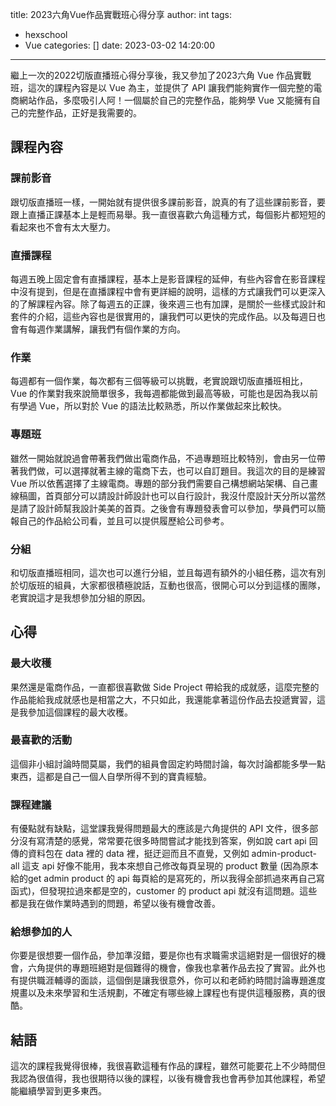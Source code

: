 title: 2023六角Vue作品實戰班心得分享
author: int
tags:
  - hexschool
  - Vue
categories: []
date: 2023-03-02 14:20:00
---
繼上一次的2022切版直播班心得分享後，我又參加了2023六角 Vue 作品實戰班，這次的課程內容是以 Vue 為主，並提供了 API 讓我們能夠實作一個完整的電商網站作品，多麼吸引人阿！一個屬於自己的完整作品，能夠學 Vue 又能擁有自己的完整作品，正好是我需要的。

## 課程內容

### 課前影音
跟切版直播班一樣，一開始就有提供很多課前影音，說真的有了這些課前影音，要跟上直播正課基本上是輕而易舉。我一直很喜歡六角這種方式，每個影片都短短的看起來也不會有太大壓力。

### 直播課程
每週五晚上固定會有直播課程，基本上是影音課程的延伸，有些內容會在影音課程中沒有提到，但是在直播課程中會有更詳細的說明，這樣的方式讓我們可以更深入的了解課程內容。除了每週五的正課，後來週三也有加課，是關於一些樣式設計和套件的介紹，這些內容也是很實用的，讓我們可以更快的完成作品。以及每週日也會有每週作業講解，讓我們有個作業的方向。

### 作業
每週都有一個作業，每次都有三個等級可以挑戰，老實說跟切版直播班相比， Vue 的作業對我來說簡單很多，我每週都能做到最高等級，可能也是因為我以前有學過 Vue，所以對於 Vue 的語法比較熟悉，所以作業做起來比較快。

### 專題班
雖然一開始就說過會帶著我們做出電商作品，不過專題班比較特別，會由另一位帶著我們做，可以選擇就著主線的電商下去，也可以自訂題目。我這次的目的是練習 Vue 所以依舊選擇了主線電商。專題的部分我們需要自己構想網站架構、自己畫線稿圖，首頁部分可以請設計師設計也可以自行設計，我沒什麼設計天分所以當然是請了設計師幫我設計美美的首頁。之後會有專題發表會可以參加，學員們可以簡報自己的作品給公司看，並且可以提供履歷給公司參考。

### 分組
和切版直播班相同，這次也可以進行分組，並且每週有額外的小組任務，這次有別於切版班的組員，大家都很積極說話，互動也很高，很開心可以分到這樣的團隊，老實說這才是我想參加分組的原因。
## 心得

### 最大收穫
果然還是電商作品，一直都很喜歡做 Side Project 帶給我的成就感，這麼完整的作品能給我成就感也是相當之大，不只如此，我還能拿著這份作品去投遞實習，這是我參加這個課程的最大收穫。

### 最喜歡的活動
這個非小組討論時間莫屬，我們的組員會固定約時間討論，每次討論都能多學一點東西，這都是自己一個人自學所得不到的寶貴經驗。

### 課程建議
有優點就有缺點，這堂課我覺得問題最大的應該是六角提供的 API 文件，很多部分沒有寫清楚的感覺，常常要花很多時間嘗試才能找到答案，例如說 cart api 回傳的資料包在 data 裡的 data 裡，挺迂迴而且不直覺，又例如 admin-product-all 這支 api 好像不能用，我本來想自己修改每頁呈現的 product 數量 (因為原本給的get admin product 的 api 每頁給的是寫死的，所以我得全部抓過來再自己寫函式)，但發現拉過來都是空的，customer 的 product api 就沒有這問題。這些都是我在做作業時遇到的問題，希望以後有機會改善。

### 給想參加的人
你要是很想要一個作品，參加準沒錯，要是你也有求職需求這絕對是一個很好的機會，六角提供的專題班絕對是個難得的機會，像我也拿著作品去投了實習。此外也有提供職涯輔導的面談，這個倒是讓我很意外，你可以和老師約時間討論專題進度規畫以及未來學習和生活規劃，不確定有哪些線上課程也有提供這種服務，真的很酷。

## 結語
這次的課程我覺得很棒，我很喜歡這種有作品的課程，雖然可能要花上不少時間但我認為很值得，我也很期待以後的課程，以後有機會我也會再參加其他課程，希望能繼續學習到更多東西。